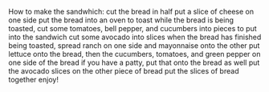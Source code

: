 How to make the sandwhich:
cut the bread in half
put a slice of cheese on one side
put the bread into an oven to toast
while the bread is being toasted, cut some tomatoes, bell pepper, and cucumbers into pieces to put into the sandwich
cut some avocado into slices
when the bread has finished being toasted, spread ranch on one side and mayonnaise onto the other
put lettuce onto the bread, then the cucumbers, tomatoes, and green pepper on one side of the bread
if you have a patty, put that onto the bread as well
put the avocado slices on the other piece of bread
put the slices of bread together
enjoy!